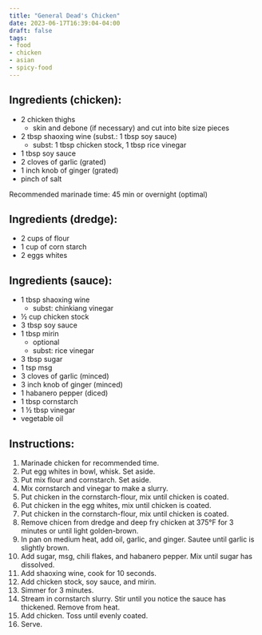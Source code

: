 ```yaml
---
title: "General Dead's Chicken"
date: 2023-06-17T16:39:04-04:00
draft: false
tags:
- food
- chicken
- asian
- spicy-food
---
```


## Ingredients (chicken):
- 2 chicken thighs
    - skin and debone (if necessary) and cut into bite size pieces
- 2 tbsp shaoxing wine (subst.: 1 tbsp soy sauce)
    - subst: 1 tbsp chicken stock, 1 tbsp rice vinegar
- 1 tbsp soy sauce
- 2 cloves of garlic (grated)
- 1 inch knob of ginger (grated)
- pinch of salt

Recommended marinade time: 45 min or overnight (optimal)

## Ingredients (dredge):
- 2 cups of flour
- 1 cup of corn starch
- 2 eggs whites

## Ingredients (sauce):
- 1 tbsp shaoxing wine
    - subst: chinkiang vinegar
- &frac12; cup chicken stock
- 3 tbsp soy sauce
- 1 tbsp mirin
    - optional
    - subst: rice vinegar
- 3 tbsp sugar
- 1 tsp msg
- 3 cloves of garlic (minced)
- 3 inch knob of ginger (minced)
- 1 habanero pepper (diced)
- 1 tbsp cornstarch
- 1 &frac12; tbsp vinegar
- vegetable oil

## Instructions:
1. Marinade chicken for recommended time.
1. Put egg whites in bowl, whisk. Set aside.
1. Put mix flour and cornstarch. Set aside.
1. Mix cornstarch and vinegar to make a slurry.
1. Put chicken in the cornstarch-flour, mix until chicken is coated.
1. Put chicken in the egg whites, mix until chicken is coated.
1. Put chicken in the cornstarch-flour, mix until chicken is coated.
1. Remove chicen from dredge and deep fry chicken at 375°F for 3 minutes or until light golden-brown.
1. In pan on medium heat, add oil, garlic, and ginger. Sautee until garlic is slightly brown.
1. Add sugar, msg, chili flakes, and habanero pepper. Mix until sugar has dissolved.
1. Add shaoxing wine, cook for 10 seconds.
1. Add chicken stock, soy sauce, and mirin.
1. Simmer for 3 minutes.
1. Stream in cornstarch slurry. Stir until you notice the sauce has thickened. Remove from heat.
1. Add chicken. Toss until evenly coated.
1. Serve.
